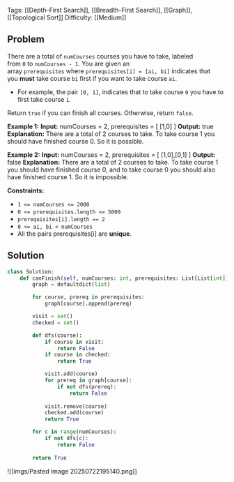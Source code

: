 Tags: [[Depth-First Search]], [[Breadth-First Search]], [[Graph]], [[Topological Sort]]
Difficulty: [[Medium]]
## Problem
There are a total of `numCourses` courses you have to take, labeled from `0` to `numCourses - 1`. You are given an array `prerequisites` where `prerequisites[i] = [ai, bi]` indicates that you **must** take course `bi` first if you want to take course `ai`.

- For example, the pair `[0, 1]`, indicates that to take course `0` you have to first take course `1`.

Return `true` if you can finish all courses. Otherwise, return `false`.

**Example 1:**
**Input:** numCourses = 2, prerequisites = [ [1,0] ]
**Output:** true
**Explanation:** There are a total of 2 courses to take. 
To take course 1 you should have finished course 0. So it is possible.

**Example 2:**
**Input:** numCourses = 2, prerequisites = [ [1,0],[0,1] ]
**Output:** false
**Explanation:** There are a total of 2 courses to take. 
To take course 1 you should have finished course 0, and to take course 0 you should also have finished course 1. So it is impossible.

**Constraints:**
- `1 <= numCourses <= 2000`
- `0 <= prerequisites.length <= 5000`
- `prerequisites[i].length == 2`
- `0 <= ai, bi < numCourses`
- All the pairs prerequisites[i] are **unique**.

## Solution

```python
class Solution:
    def canFinish(self, numCourses: int, prerequisites: List[List[int]]) -> bool:
        graph = defaultdict(list)

        for course, prereq in prerequisites:
            graph[course].append(prereq)

        visit = set()
        checked = set()

        def dfs(course):
            if course in visit:
                return False
            if course in checked:
                return True

            visit.add(course)
            for prereq in graph[course]:
                if not dfs(prereq):
                    return False
            
            visit.remove(course)
            checked.add(course)
            return True

        for c in range(numCourses):
            if not dfs(c):
                return False
        
        return True
```

![[imgs/Pasted image 20250722195140.png]]